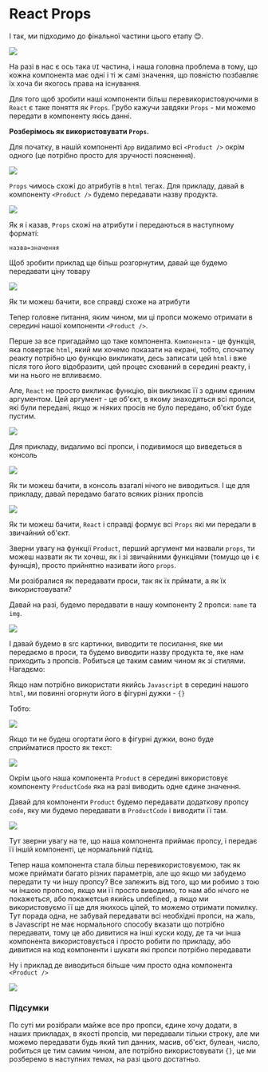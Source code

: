 # React Props

І так, ми підходимо до фінальної частини цього етапу 😊.

<img src="./assets/react-props-01.png">

На разі в нас є ось така `UI` частина, і наша головна проблема в тому, що кожна компонента має одні і ті ж самі значення, що повністю позбавляє їх хоча би якогось права на існування.

Для того щоб зробити наші компоненти більш перевикористовуючими в `React` є таке поняття як `Props`. Грубо кажучи завдяки `Props` - ми можемо передати в компоненту якісь данні.

**Розберімось як використовувати `Props`.**

Для початку, в нашій компоненті `App` видалимо всі `<Product />` окрім одного (це потрібно просто для зручності пояснення).

<img src="./assets/react-props-02.png">

`Props` чимось схожі до атрибутів в `html` тегах. Для прикладу, давай в компоненту `<Product />` будемо передавати назву продукта.

<img src="./assets/react-props-03.png">

Як я і казав, `Props` схожі на атрибути і передаються в наступному форматі:

```
назва=значення
```

Щоб зробити приклад ще більш розгорнутим, давай ще будемо передавати ціну товару

<img src="./assets/react-props-04.png">

Як ти можеш бачити, все справді схоже на атрибути

Тепер головне питання, яким чином, ми ці пропси можемо отримати в середині нашої компоненти `<Product />`.

Перше за все пригадаймо що таке компонента. `Компонента` - це функція, яка повертає `html`, який ми хочемо показати на екрані, тобто, спочатку реакту потрібно цю функцію викликати, десь записати цей `html` і вже після того його відобразити, цей процес схований в середині реакту, і ми на нього не впливаємо. 

Але, `React` не просто викликає функцію, він викликає її з одним єдиним аргументом. Цей аргумент - це об'єкт, в якому знаходяться всі пропси, які були передані, якщо ж ніяких просів не було передано, об'єкт буде пустим.

<img src="./assets/react-props-05.png">

Для прикладу, видалимо всі пропси, і подивимося що виведеться в консоль

<img src="./assets/react-props-06.png">

Як ти можеш бачити, в консоль взагалі нічого не виводиться. І ще для прикладу, давай передамо багато всяких різних пропсів

<img src="./assets/react-props-07.png">

Як ти можеш бачити, `React` і справді формує всі `Props` які ми передали в звичайний об'єкт.

Зверни увагу на функції `Product`, перший аргумент ми назвали `props`, ти можеш назвати як ти хочеш, як і зі звичайними функціями (томущо це і є функція), просто прийнятно називати його `props`.

Ми розібралися як передавати проси, так як їх прймати, а як їх використовувати? 

Давай на разі, будемо передавати в нашу компоненту 2 пропси: `name` та `img`. 

<img src="./assets/react-props-08.png">

І давай будемо в src картинки, виводити те посилання, яке ми передаємо в проси, та будемо виводити назву продукта те, яке нам приходить з пропсів. Робиться це таким самим чином як зі стилями. Нагадємо:

Якщо нам потрібно використати якийсь `Javascript` в середині нашого `html`, ми повинні огорнути його в фігурні дужки - `{}`

Тобто:

<img src="./assets/react-props-09.png">

Якщо ти не будеш огортати його в фігурні дужки, воно буде сприйматися просто як текст:

<img src="./assets/react-props-10.png">

Окрім цього наша компонента `Product` в середині використовує компоненту `ProductCode` яка на разі виводить одне єдине значення.

Давай для компоненти `Product` будемо передавати додаткову пропсу `code`, яку ми будемо передавати в `ProductCode` і виводити її там.

<img src="./assets/react-props-11.png">

Тут зверни увагу на те, що наша компонента приймає пропсу, і передає її іншій компоненті, це нормальний підхід.

Тепер наша компонента стала більш перевикористовуємою, так як може приймати багато різних параметрів, але що якщо ми забудемо передати ту чи іншу пропсу? Все залежить від того, що ми робимо з тою чи іншою пропсою, якщо ми її просто виводимо, то нам або нічого не покажеться, або покажетсья якийсь undefined, а якщо ми використовуємо її ще для якихось цілей, то можемо отримати помилку. Тут порада одна, не забувай передавати всі необхідні пропси, на жаль, в Javascript не має нормального способу вказати що потрібно передавати, тому це або дивитися на інші куски коду, де та чи інша компонента використовується і просто робити по прикладу, або дивитися на код компоненти і шукати які пропси потрібно передавати

Ну і приклад де виводиться більше чим просто одна компонента `<Product />`

<img src="./assets/react-props-12.png">

### Підсумки

По суті ми розібрали майже все про пропси, єдине хочу додати, в наших прикладах, в якості пропсів, ми передавали тільки строку, але ми можемо передавати будь який тип данних, масив, об'єкт, булеан, число, робиться це тим самим чином, але потрібно використовувати `{}`, це ми розберемо в наступних темах, на разі цього достатньо.
